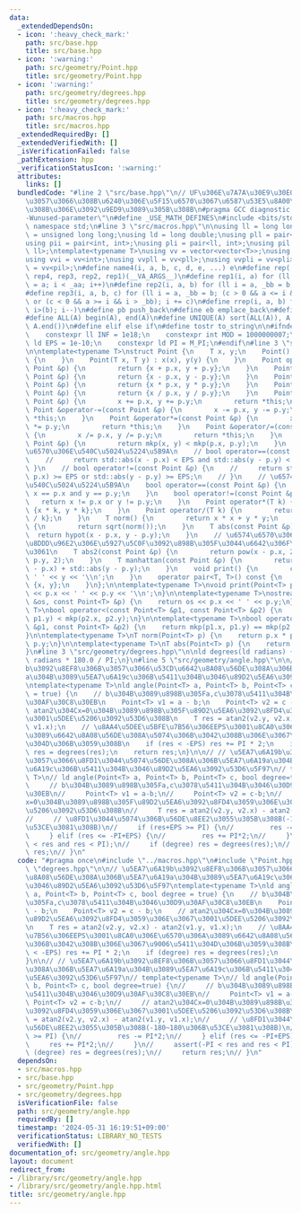 ```yaml
---
data:
  _extendedDependsOn:
  - icon: ':heavy_check_mark:'
    path: src/base.hpp
    title: src/base.hpp
  - icon: ':warning:'
    path: src/geometry/Point.hpp
    title: src/geometry/Point.hpp
  - icon: ':warning:'
    path: src/geometry/degrees.hpp
    title: src/geometry/degrees.hpp
  - icon: ':heavy_check_mark:'
    path: src/macros.hpp
    title: src/macros.hpp
  _extendedRequiredBy: []
  _extendedVerifiedWith: []
  _isVerificationFailed: false
  _pathExtension: hpp
  _verificationStatusIcon: ':warning:'
  attributes:
    links: []
  bundledCode: "#line 2 \"src/base.hpp\"\n// UF\u306E\u7A7A\u30E9\u30E0\u30C0\u6E21\
    \u3057\u3066\u308B\u6240\u306E\u5F15\u6570\u3067\u6587\u53E5\u8A00\u308F\u308C\
    \u308B\u306E\u3092\u9ED9\u3089\u305B\u308B\n#pragma GCC diagnostic ignored \"\
    -Wunused-parameter\"\n#define _USE_MATH_DEFINES\n#include <bits/stdc++.h>\nusing\
    \ namespace std;\n#line 3 \"src/macros.hpp\"\n\nusing ll = long long;\nusing ull\
    \ = unsigned long long;\nusing ld = long double;\nusing pll = pair<ll, ll>;\n\
    using pii = pair<int, int>;\nusing pli = pair<ll, int>;\nusing pil = pair<int,\
    \ ll>;\ntemplate<typename T>\nusing vv = vector<vector<T>>;\nusing vvl = vv<ll>;\n\
    using vvi = vv<int>;\nusing vvpll = vv<pll>;\nusing vvpli = vv<pli>;\nusing vvpil\
    \ = vv<pil>;\n#define name4(i, a, b, c, d, e, ...) e\n#define rep(...) name4(__VA_ARGS__,\
    \ rep4, rep3, rep2, rep1)(__VA_ARGS__)\n#define rep1(i, a) for (ll i = 0, _aa\
    \ = a; i < _aa; i++)\n#define rep2(i, a, b) for (ll i = a, _bb = b; i < _bb; i++)\n\
    #define rep3(i, a, b, c) for (ll i = a, _bb = b; (c > 0 && a <= i && i < _bb)\
    \ or (c < 0 && a >= i && i > _bb); i += c)\n#define rrep(i, a, b) for (ll i=(a);\
    \ i>(b); i--)\n#define pb push_back\n#define eb emplace_back\n#define mkp make_pair\n\
    #define ALL(A) begin(A), end(A)\n#define UNIQUE(A) sort(ALL(A)), A.erase(unique(ALL(A)),\
    \ A.end())\n#define elif else if\n#define tostr to_string\n\n#ifndef CONSTANTS\n\
    \    constexpr ll INF = 1e18;\n    constexpr int MOD = 1000000007;\n    constexpr\
    \ ld EPS = 1e-10;\n    constexpr ld PI = M_PI;\n#endif\n#line 3 \"src/geometry/Point.hpp\"\
    \n\ntemplate<typename T>\nstruct Point {\n    T x, y;\n    Point() : x(0), y(0)\
    \ {\n    }\n    Point(T x, T y) : x(x), y(y) {\n    }\n    Point operator+(const\
    \ Point &p) {\n        return {x + p.x, y + p.y};\n    }\n    Point operator-(const\
    \ Point &p) {\n        return {x - p.x, y - p.y};\n    }\n    Point operator*(const\
    \ Point &p) {\n        return {x * p.x, y * p.y};\n    }\n    Point operator/(const\
    \ Point &p) {\n        return {x / p.x, y / p.y};\n    }\n    Point &operator+=(const\
    \ Point &p) {\n        x += p.x, y += p.y;\n        return *this;\n    }\n   \
    \ Point &operator-=(const Point &p) {\n        x -= p.x, y -= p.y;\n        return\
    \ *this;\n    }\n    Point &operator*=(const Point &p) {\n        x *= p.x, y\
    \ *= p.y;\n        return *this;\n    }\n    Point &operator/=(const Point &p)\
    \ {\n        x /= p.x, y /= p.y;\n        return *this;\n    }\n    bool operator<(const\
    \ Point &p) {\n        return mkp(x, y) < mkp(p.x, p.y);\n    }\n    // \u5B9F\
    \u6570\u306E\u540C\u5024\u5224\u5B9A\n    // bool operator==(const Point &p) {\n\
    \    //     return std::abs(x - p.x) < EPS and std::abs(y - p.y) < EPS;\n    //\
    \ }\n    // bool operator!=(const Point &p) {\n    //     return std::abs(x -\
    \ p.x) >= EPS or std::abs(y - p.y) >= EPS;\n    // }\n    // \u6574\u6570\u306E\
    \u540C\u5024\u5224\u5B9A\n    bool operator==(const Point &p) {\n        return\
    \ x == p.x and y == p.y;\n    }\n    bool operator!=(const Point &p) {\n     \
    \   return x != p.x or y != p.y;\n    }\n    Point operator*(T k) {\n        return\
    \ {x * k, y * k};\n    }\n    Point operator/(T k) {\n        return {x / k, y\
    \ / k};\n    }\n    T norm() {\n        return x * x + y * y;\n    }\n    T abs()\
    \ {\n        return sqrt(norm());\n    }\n    T abs(const Point &p) {\n      \
    \  return hypot(x - p.x, y - p.y);\n    }\n    // \u6574\u6570\u306E\u307E\u307E\
    \u8DDD\u96E2\u306E\u5927\u5C0F\u3092\u898B\u305F\u3044\u6642\u306F\u3053\u3063\
    \u3061\n    T abs2(const Point &p) {\n        return pow(x - p.x, 2) + pow(y -\
    \ p.y, 2);\n    }\n    T manhattan(const Point &p) {\n        return std::abs(x\
    \ - p.x) + std::abs(y - p.y);\n    }\n    void print() {\n        cout << x <<\
    \ ' ' << y << '\\n';\n    }\n    operator pair<T, T>() const {\n        return\
    \ {x, y};\n    }\n};\n\ntemplate<typename T>\nvoid print(Point<T> p) {\n    cout\
    \ << p.x << ' ' << p.y << '\\n';\n}\n\ntemplate<typename T>\nostream &operator<<(ostream\
    \ &os, const Point<T> &p) {\n    return os << p.x << ' ' << p.y;\n}\n\ntemplate<typename\
    \ T>\nbool operator<(const Point<T> &p1, const Point<T> &p2) {\n    return mkp(p1.x,\
    \ p1.y) < mkp(p2.x, p2.y);\n}\n\ntemplate<typename T>\nbool operator==(const Point<T>\
    \ &p1, const Point<T> &p2) {\n    return mkp(p1.x, p1.y) == mkp(p2.x, p2.y);\n\
    }\n\ntemplate<typename T>\nT norm(Point<T> p) {\n    return p.x * p.x + p.y *\
    \ p.y;\n}\n\ntemplate<typename T>\nT abs(Point<T> p) {\n    return sqrt(norm(p));\n\
    }\n#line 3 \"src/geometry/degrees.hpp\"\n\nld degrees(ld radians) {\n    return\
    \ radians * 180.0 / PI;\n}\n#line 5 \"src/geometry/angle.hpp\"\n\n// \u5EA7\u6A19\
    b\u3092\u8EF8\u306B\u3057\u3066\u53CD\u6642\u8A08\u56DE\u308A\u306B\u5EA7\u6A19\
    a\u304B\u3089\u5EA7\u6A19c\u306B\u5411\u304B\u3046\u89D2\u5EA6\u3092\u53D6\u5F97\
    \ntemplate<typename T>\nld angle(Point<T> a, Point<T> b, Point<T> c, bool degree\
    \ = true) {\n    // b\u304B\u3089\u898B\u305Fa,c\u3078\u5411\u304B\u3046\u30D9\
    \u30AF\u30C8\u30EB\n    Point<T> v1 = a - b;\n    Point<T> v2 = c - b;\n    //\
    \ atan2\u304Cx=0\u304B\u3089\u898B\u305F\u89D2\u5EA6\u3092\u8FD4\u3059\u306E\u3067\
    \u3001\u5DEE\u5206\u3092\u53D6\u308B\n    T res = atan2(v2.y, v2.x) - atan2(v1.y,\
    \ v1.x);\n    // \u8AA4\u5DEE\u5BFE\u7B56\u306EEPS\u3001\u8CA0\u306E\u6570\u306A\
    \u3089\u6642\u8A08\u56DE\u308A\u5074\u306B\u3042\u308B\u306E\u3067\u9006\u5411\
    \u304D\u306B\u3059\u308B\n    if (res < -EPS) res += PI * 2;\n    if (degree)\
    \ res = degrees(res);\n    return res;\n}\n\n// // \u5EA7\u6A19b\u3092\u8EF8\u306B\
    \u3057\u3066\u8FD1\u3044\u5074\u56DE\u308A\u306B\u5EA7\u6A19a\u304B\u3089\u5EA7\
    \u6A19c\u306B\u5411\u304B\u3046\u89D2\u5EA6\u3092\u53D6\u5F97\n// template<typename\
    \ T>\n// ld angle(Point<T> a, Point<T> b, Point<T> c, bool degree=true) {\n//\
    \     // b\u304B\u3089\u898B\u305Fa,c\u3078\u5411\u304B\u3046\u30D9\u30AF\u30C8\
    \u30EB\n//     Point<T> v1 = a-b;\n//     Point<T> v2 = c-b;\n//     // atan2\u304C\
    x=0\u304B\u3089\u898B\u305F\u89D2\u5EA6\u3092\u8FD4\u3059\u306E\u3067\u3001\u5DEE\
    \u5206\u3092\u53D6\u308B\n//     T res = atan2(v2.y, v2.x) - atan2(v1.y, v1.x);\n\
    //     // \u8FD1\u3044\u5074\u306B\u56DE\u8EE2\u3055\u305B\u308B(-180~180\u306B\
    \u53CE\u3081\u308B)\n//     if (res+EPS >= PI) {\n//         res -= PI*2;\n//\
    \     } elif (res <= -PI+EPS) {\n//         res += PI*2;\n//     }\n//     assert(-PI\
    \ < res and res < PI);\n//     if (degree) res = degrees(res);\n//     return\
    \ res;\n// }\n"
  code: "#pragma once\n#include \"../macros.hpp\"\n#include \"Point.hpp\"\n#include\
    \ \"degrees.hpp\"\n\n// \u5EA7\u6A19b\u3092\u8EF8\u306B\u3057\u3066\u53CD\u6642\
    \u8A08\u56DE\u308A\u306B\u5EA7\u6A19a\u304B\u3089\u5EA7\u6A19c\u306B\u5411\u304B\
    \u3046\u89D2\u5EA6\u3092\u53D6\u5F97\ntemplate<typename T>\nld angle(Point<T>\
    \ a, Point<T> b, Point<T> c, bool degree = true) {\n    // b\u304B\u3089\u898B\
    \u305Fa,c\u3078\u5411\u304B\u3046\u30D9\u30AF\u30C8\u30EB\n    Point<T> v1 = a\
    \ - b;\n    Point<T> v2 = c - b;\n    // atan2\u304Cx=0\u304B\u3089\u898B\u305F\
    \u89D2\u5EA6\u3092\u8FD4\u3059\u306E\u3067\u3001\u5DEE\u5206\u3092\u53D6\u308B\
    \n    T res = atan2(v2.y, v2.x) - atan2(v1.y, v1.x);\n    // \u8AA4\u5DEE\u5BFE\
    \u7B56\u306EEPS\u3001\u8CA0\u306E\u6570\u306A\u3089\u6642\u8A08\u56DE\u308A\u5074\
    \u306B\u3042\u308B\u306E\u3067\u9006\u5411\u304D\u306B\u3059\u308B\n    if (res\
    \ < -EPS) res += PI * 2;\n    if (degree) res = degrees(res);\n    return res;\n\
    }\n\n// // \u5EA7\u6A19b\u3092\u8EF8\u306B\u3057\u3066\u8FD1\u3044\u5074\u56DE\
    \u308A\u306B\u5EA7\u6A19a\u304B\u3089\u5EA7\u6A19c\u306B\u5411\u304B\u3046\u89D2\
    \u5EA6\u3092\u53D6\u5F97\n// template<typename T>\n// ld angle(Point<T> a, Point<T>\
    \ b, Point<T> c, bool degree=true) {\n//     // b\u304B\u3089\u898B\u305Fa,c\u3078\
    \u5411\u304B\u3046\u30D9\u30AF\u30C8\u30EB\n//     Point<T> v1 = a-b;\n//    \
    \ Point<T> v2 = c-b;\n//     // atan2\u304Cx=0\u304B\u3089\u898B\u305F\u89D2\u5EA6\
    \u3092\u8FD4\u3059\u306E\u3067\u3001\u5DEE\u5206\u3092\u53D6\u308B\n//     T res\
    \ = atan2(v2.y, v2.x) - atan2(v1.y, v1.x);\n//     // \u8FD1\u3044\u5074\u306B\
    \u56DE\u8EE2\u3055\u305B\u308B(-180~180\u306B\u53CE\u3081\u308B)\n//     if (res+EPS\
    \ >= PI) {\n//         res -= PI*2;\n//     } elif (res <= -PI+EPS) {\n//    \
    \     res += PI*2;\n//     }\n//     assert(-PI < res and res < PI);\n//     if\
    \ (degree) res = degrees(res);\n//     return res;\n// }\n"
  dependsOn:
  - src/macros.hpp
  - src/base.hpp
  - src/geometry/Point.hpp
  - src/geometry/degrees.hpp
  isVerificationFile: false
  path: src/geometry/angle.hpp
  requiredBy: []
  timestamp: '2024-05-31 16:19:51+09:00'
  verificationStatus: LIBRARY_NO_TESTS
  verifiedWith: []
documentation_of: src/geometry/angle.hpp
layout: document
redirect_from:
- /library/src/geometry/angle.hpp
- /library/src/geometry/angle.hpp.html
title: src/geometry/angle.hpp
---
```

